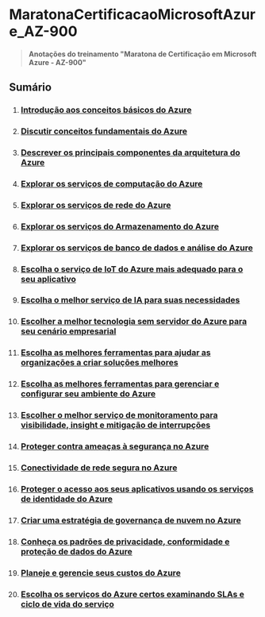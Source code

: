 # MaratonaCertificacaoMicrosoftAzure_AZ-900

> #### Anotações do treinamento "Maratona de Certificação em Microsoft Azure - AZ-900"

## Sumário

1. ### [Introdução aos conceitos básicos do Azure](./Modulo1/M1_Sumario.md)
2. ### [Discutir conceitos fundamentais do Azure](./Modulo2/M2_Sumario.md)
3. ### [Descrever os principais componentes da arquitetura do Azure](./Modulo3/M3_Sumario.md)
4. ### [Explorar os serviços de computação do Azure](./Modulo4/M4_Sumario.md)
5. ### [Explorar os serviços de rede do Azure](./Modulo5/M5_Sumario.md)
6. ### [Explorar os serviços do Armazenamento do Azure](./Modulo6/M6_1_ConceitosRedeVirtualAzure.md)
7. ### [Explorar os serviços de banco de dados e análise do Azure](./Modulo7/M7_Sumario.md)
8. ### [Escolha o serviço de IoT do Azure mais adequado para o seu aplicativo](./Modulo8/M8_1_IoTAzure.md)
9. ### [Escolha o melhor serviço de IA para suas necessidades]()
10. ### [Escolher a melhor tecnologia sem servidor do Azure para seu cenário empresarial]()
11. ### [Escolha as melhores ferramentas para ajudar as organizações a criar soluções melhores]()
12. ### [Escolha as melhores ferramentas para gerenciar e configurar seu ambiente do Azure]()
13. ### [Escolher o melhor serviço de monitoramento para visibilidade, insight e mitigação de interrupções]()
14. ### [Proteger contra ameaças à segurança no Azure]()
15. ### [Conectividade de rede segura no Azure]()
16. ### [Proteger o acesso aos seus aplicativos usando os serviços de identidade do Azure]()
17. ### [Criar uma estratégia de governança de nuvem no Azure]()
18. ### [Conheça os padrões de privacidade, conformidade e proteção de dados do Azure]()
19. ### [Planeje e gerencie seus custos do Azure]()
20. ### [Escolha os serviços do Azure certos examinando SLAs e ciclo de vida do serviço]()
